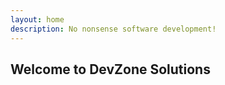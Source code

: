 ```yaml
---
layout: home
description: No nonsense software development!
---
```


## Welcome to DevZone Solutions
